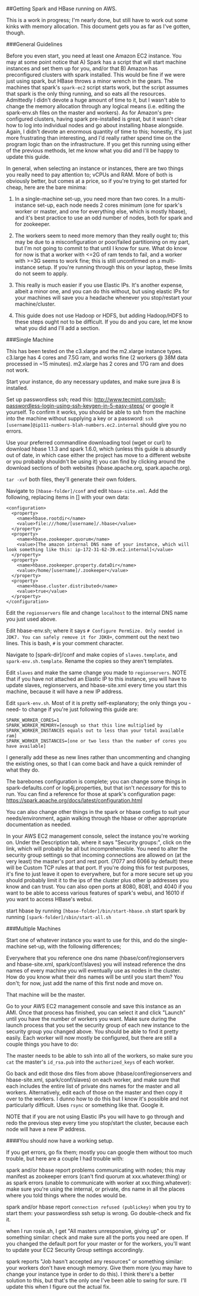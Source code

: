 ##Getting Spark and HBase running on AWS.

This is a work in progress; I'm nearly done, but still have to work out some kinks with memory allocation. This document gets you as far as I've gotten, though.

###General Guidelines

Before you even start, you need at least one Amazon EC2 instance. You may at some point notice that A) Spark has a script that will start machine instances and set them up for you, and/or that B) Amazon has preconfigured clusters with spark installed. This would be fine if we were just using spark, but HBase throws a minor wrench in the gears. The machines that spark's `spark-ec2` script starts work, but the script assumes that spark is the only thing running, and so eats all the resources. Admittedly I didn't devote a huge amount of time to it, but I wasn't able to change the memory allocation through any logical means (i.e. editing the spark-env.sh files on the master and workers). As for Amazon's pre-configured clusters, having spark pre-installed is great, but it wasn't clear how to log into individual nodes and go about installing hbase alongside. Again, I didn't devote an enormous quantity of time to this; honestly, it's just more frustrating than interesting, and I'd really rather spend time on the program logic than on the infrastructure. If you get this running using either of the previous methods, let me know what you did and I'll be happy to update this guide.

In general, when selecting an instance or instances, there are two things you really need to pay attention to; vCPUs and RAM. More of both is obviously better, but comes at a price, so if you're trying to get started for cheap, here are the bare minima:

1. In a single-machine set-up, you need more than two cores. In a multi-instance set-up, each node needs 2 cores minimum (one for spark's worker or master, and one for everything else, which is mostly hbase), and it's best practice to use an odd number of nodes, both for spark and for zookeeper.

2. The workers seem to need more memory than they really ought to; this may be due to a misconfiguration or poor/failed partitioning on my part, but I'm not going to commit to that until I know for sure. What do know for now is that a worker with <=2G of ram tends to fail, and a worker with >=3G seems to work fine; this is still unconfirmed on a multi-instance setup. If you're running through this on your laptop, these limits do not seem to apply.

3. This really is much easier if you use Elastic IPs. It's another expense, albeit a minor one, and you can do this without, but using elastic IPs for your machines will save you a headache whenever you stop/restart your machine/cluster.

4. This guide does not use Hadoop or HDFS, but adding Hadoop/HDFS to these steps ought not to be difficult. If you do and you care, let me know what you did and I'll add a section.

###Single Machine

This has been tested on the c3.xlarge and the m2.xlarge instance types. c3.large has 4 cores and 7.5G ram, and works fine (2 workers @ 38M data processed in ~15 minutes). m2.xlarge has 2 cores and 17G ram and does not work.

Start your instance, do any necessary updates, and make sure java 8 is installed. 

Set up passwordless ssh; read this: http://www.tecmint.com/ssh-passwordless-login-using-ssh-keygen-in-5-easy-steps/ or google it yourself. To confirm it works, you should be able to ssh from the machine into the machine without supplying a key or a password: `ssh [username]@ip111-numbers-blah-numbers.ec2.internal` should give you no errors.

Use your preferred commandline downloading tool (wget or curl) to download hbase 1.1.3 and spark 1.6.0, which (unless this guide is absurdly out of date, in which case either the project has move to a different website or you probably shouldn't be using it) you can find by clicking around the download sections of both websites (hbase.apache.org, spark.apache.org).

`tar -xvf` both files, they'll generate their own folders.

Navigate to `[hbase-folder]/conf` and edit `hbase-site.xml`. Add the following, replacing items in [] with your own data:


```
<configuration>
  <property>
    <name>hbase.rootdir</name>
    <value>file:///home/[username]/.hbase</value>
  </property>
  <property>
    <name>hbase.zookeeper.quorum</name>
    <value>[The amazon internal DNS name of your instance, which will look something like this: ip-172-31-62-39.ec2.internal]</value>
  </property>
  <property>
    <name>hbase.zookeeper.property.dataDir</name>
    <value>/home/[username]/.zookeeper</value>
  </property>
  <property>
    <name>hbase.cluster.distributed</name>
    <value>true</value>
  </property>
</configuration>
```

Edit the `regionservers` file and change `localhost` to the internal DNS name you just used above.

Edit hbase-env.sh; where it says `# Configure PermSize. Only needed in JDK7. You can safely remove it for JDK8+`, comment out the next two lines. This is bash, `#` is your comment character.

Navigate to [spark-dir]/conf and make copies of `slaves.template`, and `spark-env.sh.template`. Rename the copies so they aren't templates.

Edit `slaves` and make the same change you made to `regionservers`. NOTE that if you have not attached an Elastic IP to this instance, you will have to update slaves, regionservers, and hbase-site.xml every time you start this machine, because it will have a new IP address.

Edit `spark-env.sh`. Most of it is pretty self-explanatory; the only things you -need- to change if you're just following this guide are:

```
SPARK_WORKER_CORES=1
SPARK_WORKER_MEMORY=[enough so that this line multiplied by SPARK_WORKER_INSTANCES equals out to less than your total available ram]
SPARK_WORKER_INSTANCES=[one or two less than the number of cores you have available]
```

I generally add these as new lines rather than uncommenting and changing the existing ones, so that I can come back and have a quick reminder of what they do.

The barebones configuration is complete; you can change some things in spark-defaults.conf or log4j.properties, but that isn't *necessary* for this to run. You can find a reference for those at spark's configuration page: https://spark.apache.org/docs/latest/configuration.html

You can also change other things in the spark or hbase configs to suit your needs/environment, again walking through the hbase or other appropriate documentation as needed.

In your AWS EC2 management console, select the instance you're working on. Under the Description tab, where it says "Security groups:", click on the link, which will probably be all but incomprehensible. You need to alter the security group settings so that incoming connections are allowed on (at the very least) the master's port and rest port. (7077 and 6066 by default) these will be Custom TCP rules at that port. If you're doing this for test purposes, it's fine to just leave it open to everywhere, but for a more secure set up you should probably limit it to the ips of the cluster plus other ip addresses you know and can trust. You can also open ports at 8080, 8081, and 4040 if you want to be able to access various features of spark's webui, and 16010 if you want to access HBase's webui.

start hbase by running `[hbase-folder]/bin/start-hbase.sh`
start spark by running `[spark-folder]/sbin/start-all.sh`

###Multiple Machines

Start one of whatever instance you want to use for this, and do the single-machine set-up, with the following differences; 

Everywhere that you reference one dns name (hbase/conf/regionservers and hbase-site.xml, spark/conf/slaves) you will instead reference the dns names of every machine you will eventually use as nodes in the cluster. How do you know what their dns names will be until you start them? You don't; for now, just add the name of this first node and move on.

That machine will be the master.

Go to your AWS EC2 management console and save this instance as an AMI. Once that process has finished, you can select it and click "Launch" until you have the number of workers you want. Make sure during the launch process that you set the security group of each new instance to the security group you changed above. You should be able to find it pretty easily. Each worker will now mostly be configured, but there are still a couple things you have to do:

The master needs to be able to ssh into all of the workers, so make sure you `cat` the master's `id_rsa.pub` into the `authorized_keys` of each worker.

Go back and edit those dns files from above (hbase/conf/regionservers and hbase-site.xml, spark/conf/slaves) on each worker, and make sure that each includes the entire list of private dns names for the master and all workers. Alternatively, edit each of those on the master and then copy it over to the workers. I dunno how to do this but I know it's possible and not particularly difficult. Uses `rsync` or something like that. Google it.

NOTE that if you are not using Elastic IPs you will have to go through and redo the previous step every time you stop/start the cluster, because each node will have a new IP address.

####You should now have a working setup.

If you get errors, go fix them; mostly you can google them without too much trouble, but here are a couple I had trouble with:

spark and/or hbase report problems communicating with nodes; this may manifest as zookeeper errors (can't find quorum at xxx.whatever.thing) or as spark errors (unable to communicate with worker at xxx.thing.whatever): make sure you're using the internal, or private, dns name in all the places where you told things where the nodes would be. 

spark and/or hbase report `connection refused (publickey)` when you try to start them: your passwordless ssh setup is wrong. Go double-check and fix it.

when I run rosie.sh, I get "All masters unresponsive, giving up" or something similar: check and make sure all the ports you need are open. If you changed the default port for your master or for the workers, you'll want to update your EC2 Security Group settings accordingly.

spark reports "Job hasn't accepted any resources" or something similar: your workers don't have enough memory. Give them more (you may have to change your instance type in order to do this). I think there's a better solution to this, but that's the only one I've been able to swing for sure. I'll update this when I figure out the actual fix.
